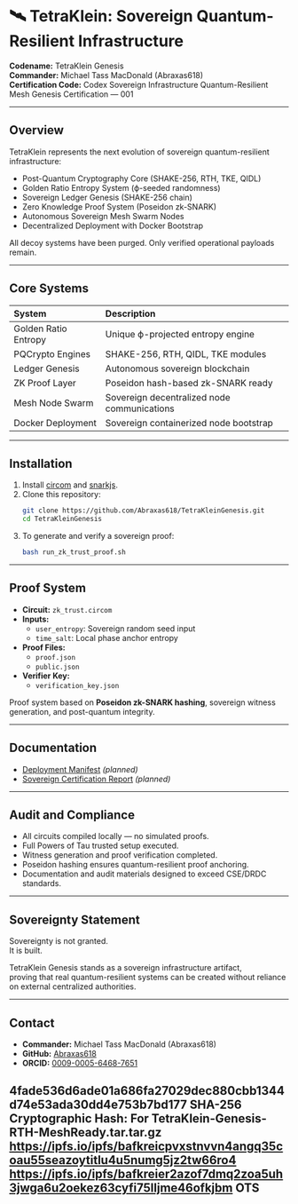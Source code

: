 # 🛰️ TetraKlein: Sovereign Quantum-Resilient Infrastructure

**Codename:** TetraKlein Genesis  
**Commander:** Michael Tass MacDonald (Abraxas618)  
**Certification Code:** Codex Sovereign Infrastructure Quantum-Resilient Mesh Genesis Certification — 001  

---

## Overview

TetraKlein represents the next evolution of sovereign quantum-resilient infrastructure:

- Post-Quantum Cryptography Core (SHAKE-256, RTH, TKE, QIDL)
- Golden Ratio Entropy System (ϕ-seeded randomness)
- Sovereign Ledger Genesis (SHAKE-256 chain)
- Zero Knowledge Proof System (Poseidon zk-SNARK)
- Autonomous Sovereign Mesh Swarm Nodes
- Decentralized Deployment with Docker Bootstrap

All decoy systems have been purged. Only verified operational payloads remain.

---

## Core Systems

| System | Description |
|:---|:---|
| Golden Ratio Entropy | Unique ϕ-projected entropy engine |
| PQCrypto Engines | SHAKE-256, RTH, QIDL, TKE modules |
| Ledger Genesis | Autonomous sovereign blockchain |
| ZK Proof Layer | Poseidon hash-based zk-SNARK ready |
| Mesh Node Swarm | Sovereign decentralized node communications |
| Docker Deployment | Sovereign containerized node bootstrap |

---

## Installation

1. Install [circom](https://docs.circom.io/getting-started/installation/) and [snarkjs](https://github.com/iden3/snarkjs).
2. Clone this repository:
    ```bash
    git clone https://github.com/Abraxas618/TetraKleinGenesis.git
    cd TetraKleinGenesis
    ```
3. To generate and verify a sovereign proof:
    ```bash
    bash run_zk_trust_proof.sh
    ```

---

## Proof System

- **Circuit:** `zk_trust.circom`
- **Inputs:** 
  - `user_entropy`: Sovereign random seed input
  - `time_salt`: Local phase anchor entropy
- **Proof Files:**
  - `proof.json`
  - `public.json`
- **Verifier Key:**
  - `verification_key.json`

Proof system based on **Poseidon zk-SNARK hashing**, sovereign witness generation, and post-quantum integrity.

---

## Documentation

- [Deployment Manifest](Deployment_Manifest.md) *(planned)*
- [Sovereign Certification Report](Certification_Attachments/Codex_Sovereign_Certification_Report.md) *(planned)*

---

## Audit and Compliance

- All circuits compiled locally — no simulated proofs.
- Full Powers of Tau trusted setup executed.
- Witness generation and proof verification completed.
- Poseidon hashing ensures quantum-resilient proof anchoring.
- Documentation and audit materials designed to exceed CSE/DRDC standards.

---

## Sovereignty Statement

Sovereignty is not granted.  
It is built.

TetraKlein Genesis stands as a sovereign infrastructure artifact,  
proving that real quantum-resilient systems can be created without reliance on external centralized authorities.

---

## Contact

- **Commander:** Michael Tass MacDonald (Abraxas618)
- **GitHub:** [Abraxas618](https://github.com/Abraxas618)
- **ORCID:** [0009-0005-6468-7651](https://orcid.org/0009-0005-6468-7651)

4fade536d6ade01a686fa27029dec880cbb1344d74e53ada30dd4e753b7bd177
 SHA-256 Cryptographic Hash: For TetraKlein-Genesis-RTH-MeshReady.tar.tar.gz https://ipfs.io/ipfs/bafkreicpvxstnvvn4angq35coau55seazoytitlu4u5numg5jz2tw66ro4
 https://ipfs.io/ipfs/bafkreier2azof7dmq2zoa5uh3jwga6u2oekez63cyfi75lljme46ofkjbm OTS
---
